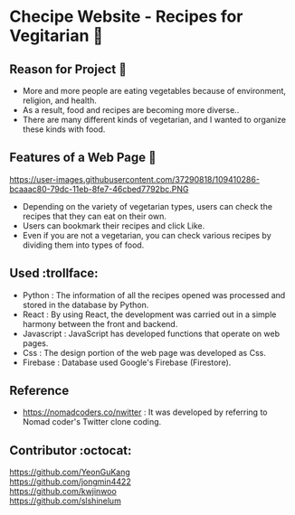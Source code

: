 # Checipe Website - Recipes for Vegitarian :herb:

## Reason for Project :eyes:
  - More and more people are eating vegetables because of environment, religion, and health.
  - As a result, food and recipes are becoming more diverse..
  - There are many different kinds of vegetarian, and I wanted to organize these kinds with food.

## Features of a Web Page :mag_right:
https://user-images.githubusercontent.com/37290818/109410286-bcaaac80-79dc-11eb-8fe7-46cbed7792bc.PNG
  - Depending on the variety of vegetarian types, users can check the recipes that they can eat on their own.
  - Users can bookmark their recipes and click Like.
  - Even if you are not a vegetarian, you can check various recipes by dividing them into types of food.

## Used :trollface:
  - Python
    : The information of all the recipes opened was processed and stored in the database by Python.
  - React
    : By using React, the development was carried out in a simple harmony between the front and backend.
  - Javascript
    : JavaScript has developed functions that operate on web pages.
  - Css
    : The design portion of the web page was developed as Css.
  - Firebase
    : Database used Google's Firebase (Firestore).
    
    
## Reference
  - https://nomadcoders.co/nwitter : It was developed by referring to Nomad coder's Twitter clone coding.



## Contributor :octocat:
https://github.com/YeonGuKang \
https://github.com/jongmin4422 \
https://github.com/kwjinwoo \
https://github.com/slshinelum
